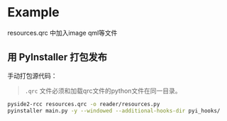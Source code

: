 # Example

resources.qrc 中加入image qml等文件



## 用 PyInstaller 打包发布

手动打包源代码：

> `.qrc` 文件必须和加载qrc文件的python文件在同一目录。

``` sh
pyside2-rcc resources.qrc -o reader/resources.py
pyinstaller main.py -y --windowed --additional-hooks-dir pyi_hooks/
```
